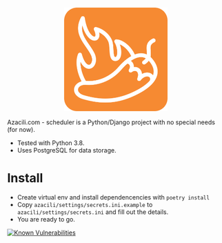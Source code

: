 <p align="center">
    <img src="https://raw.githubusercontent.com/azacili/scheduler/master/static/img/icon-logo-reverse.png" width="240" height="240">
</p>

Azacili.com - scheduler is a Python/Django project with no special needs (for now).

* Tested with Python 3.8.
* Uses PostgreSQL for data storage.

# Install
* Create virtual env and install dependencencies with `poetry install`
* Copy `azacili/settings/secrets.ini.example` to `azacili/settings/secrets.ini` and fill out the details.
* You are ready to go.

[![Known Vulnerabilities](https://snyk.io/test/github/azacili/scheduler/badge.svg?targetFile=requirements.txt)](https://snyk.io/test/github/azacili/scheduler?targetFile=requirements.txt)
